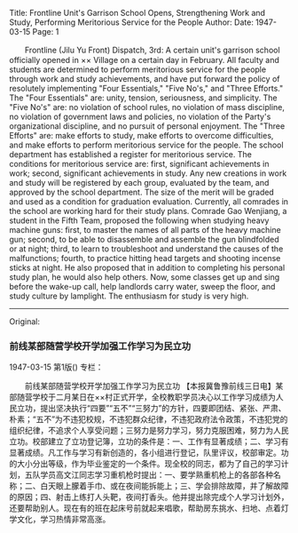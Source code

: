 Title: Frontline Unit's Garrison School Opens, Strengthening Work and Study, Performing Meritorious Service for the People
Author:
Date: 1947-03-15
Page: 1

　　Frontline (Jilu Yu Front) Dispatch, 3rd: A certain unit's garrison school officially opened in ×× Village on a certain day in February. All faculty and students are determined to perform meritorious service for the people through work and study achievements, and have put forward the policy of resolutely implementing "Four Essentials," "Five No's," and "Three Efforts." The "Four Essentials" are: unity, tension, seriousness, and simplicity. The "Five No's" are: no violation of school rules, no violation of mass discipline, no violation of government laws and policies, no violation of the Party's organizational discipline, and no pursuit of personal enjoyment. The "Three Efforts" are: make efforts to study, make efforts to overcome difficulties, and make efforts to perform meritorious service for the people. The school department has established a register for meritorious service. The conditions for meritorious service are: first, significant achievements in work; second, significant achievements in study. Any new creations in work and study will be registered by each group, evaluated by the team, and approved by the school department. The size of the merit will be graded and used as a condition for graduation evaluation. Currently, all comrades in the school are working hard for their study plans. Comrade Gao Wenjiang, a student in the Fifth Team, proposed the following when studying heavy machine guns: first, to master the names of all parts of the heavy machine gun; second, to be able to disassemble and assemble the gun blindfolded or at night; third, to learn to troubleshoot and understand the causes of the malfunctions; fourth, to practice hitting head targets and shooting incense sticks at night. He also proposed that in addition to completing his personal study plan, he would also help others. Now, some classes get up and sing before the wake-up call, help landlords carry water, sweep the floor, and study culture by lamplight. The enthusiasm for study is very high.



<hr /> 

Original: 


### 前线某部随营学校开学加强工作学习为民立功

1947-03-15
第1版()
专栏：

　　前线某部随营学校开学加强工作学习为民立功
    【本报冀鲁豫前线三日电】某部随营学校于二月某日在××村正式开学，全校教职学员决心以工作学习成绩为人民立功，提出坚决执行“四要”“五不”“三努力”的方针，四要即团结、紧张、严肃、朴素；“五不”为不违犯校规，不违犯群众纪律，不违犯政府法令政策，不违犯党的组织纪律，不追求个人享受问题；三努力是努力学习，努力克服困难，努力为人民立功。校部建立了立功登记簿，立功的条件是：一、工作有显著成绩；二、学习有显著成绩。凡工作与学习有新创造的，各小组进行登记，队里评议，校部审定。功的大小分出等级，作为毕业鉴定的一个条件。现全校的同志，都为了自己的学习计划，五队学员高文江同志学习重机枪时提出：一、要学熟重机枪上的各部各种名称；二、白天眼上朦着手巾、或在夜间能拆能上；三、学会排除故障，并了解故障的原因；四、射击上练打人头靶，夜间打香头。他并提出除完成个人学习计划外，还要帮助别人。现在有的班在起床号前就起来唱歌，帮助房东挑水、扫地、点着灯学文化，学习热情非常高涨。
